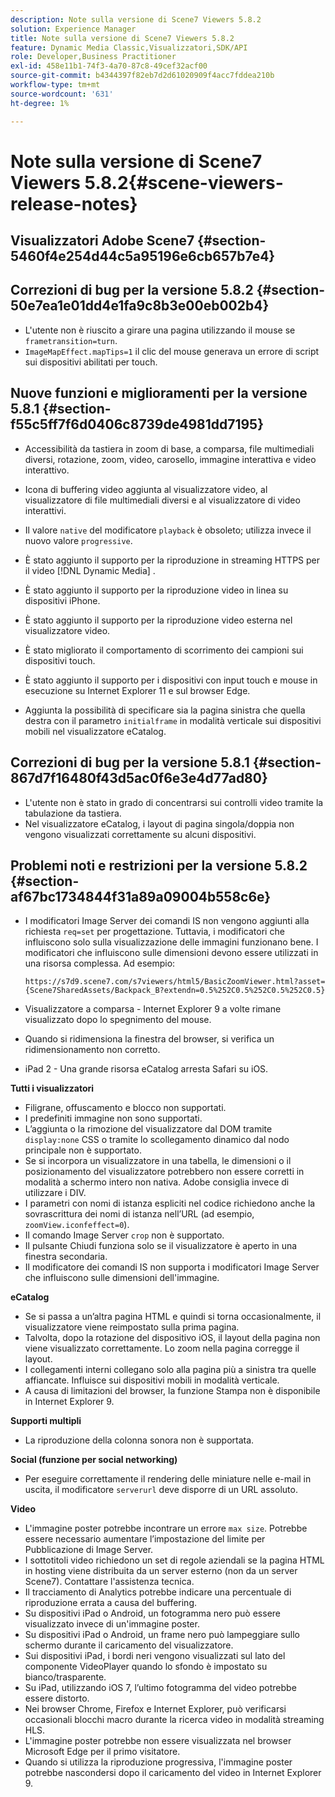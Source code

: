 ```yaml
---
description: Note sulla versione di Scene7 Viewers 5.8.2
solution: Experience Manager
title: Note sulla versione di Scene7 Viewers 5.8.2
feature: Dynamic Media Classic,Visualizzatori,SDK/API
role: Developer,Business Practitioner
exl-id: 458e11b1-74f3-4a70-87c8-49cef32acf00
source-git-commit: b4344397f82eb7d2d61020909f4acc7fddea210b
workflow-type: tm+mt
source-wordcount: '631'
ht-degree: 1%

---
```


# Note sulla versione di Scene7 Viewers 5.8.2{#scene-viewers-release-notes}

## Visualizzatori Adobe Scene7 {#section-5460f4e254d44c5a95196e6cb657b7e4}

## Correzioni di bug per la versione 5.8.2 {#section-50e7ea1e01dd4e1fa9c8b3e00eb002b4}

* L&#39;utente non è riuscito a girare una pagina utilizzando il mouse se `frametransition=turn`.
* `ImageMapEffect.mapTips=1` il clic del mouse generava un errore di script sui dispositivi abilitati per touch.

## Nuove funzioni e miglioramenti per la versione 5.8.1 {#section-f55c5ff7f6d0406c8739de4981dd7195}

* Accessibilità da tastiera in zoom di base, a comparsa, file multimediali diversi, rotazione, zoom, video, carosello, immagine interattiva e video interattivo.
* Icona di buffering video aggiunta al visualizzatore video, al visualizzatore di file multimediali diversi e al visualizzatore di video interattivi.
* Il valore `native` del modificatore `playback` è obsoleto; utilizza invece il nuovo valore `progressive`.

* È stato aggiunto il supporto per la riproduzione in streaming HTTPS per il video [!DNL Dynamic Media] .
* È stato aggiunto il supporto per la riproduzione video in linea su dispositivi iPhone.
* È stato aggiunto il supporto per la riproduzione video esterna nel visualizzatore video.
* È stato migliorato il comportamento di scorrimento dei campioni sui dispositivi touch.
* È stato aggiunto il supporto per i dispositivi con input touch e mouse in esecuzione su Internet Explorer 11 e sul browser Edge.
* Aggiunta la possibilità di specificare sia la pagina sinistra che quella destra con il parametro `initialframe` in modalità verticale sui dispositivi mobili nel visualizzatore eCatalog.

## Correzioni di bug per la versione 5.8.1 {#section-867d7f16480f43d5ac0f6e3e4d77ad80}

* L&#39;utente non è stato in grado di concentrarsi sui controlli video tramite la tabulazione da tastiera.
* Nel visualizzatore eCatalog, i layout di pagina singola/doppia non vengono visualizzati correttamente su alcuni dispositivi.

## Problemi noti e restrizioni per la versione 5.8.2 {#section-af67bc1734844f31a89a09004b558c6e}

* I modificatori Image Server dei comandi IS non vengono aggiunti alla richiesta `req=set` per progettazione. Tuttavia, i modificatori che influiscono solo sulla visualizzazione delle immagini funzionano bene. I modificatori che influiscono sulle dimensioni devono essere utilizzati in una risorsa complessa. Ad esempio:

   `https://s7d9.scene7.com/s7viewers/html5/BasicZoomViewer.html?asset= {Scene7SharedAssets/Backpack_B?extendn=0.5%252C0.5%252C0.5%252C0.5}`

* Visualizzatore a comparsa - Internet Explorer 9 a volte rimane visualizzato dopo lo spegnimento del mouse.
* Quando si ridimensiona la finestra del browser, si verifica un ridimensionamento non corretto.
* iPad 2 - Una grande risorsa eCatalog arresta Safari su iOS.

**Tutti i visualizzatori**

* Filigrane, offuscamento e blocco non supportati.
* I predefiniti immagine non sono supportati.
* L’aggiunta o la rimozione del visualizzatore dal DOM tramite `display:none` CSS o tramite lo scollegamento dinamico dal nodo principale non è supportato.
* Se si incorpora un visualizzatore in una tabella, le dimensioni o il posizionamento del visualizzatore potrebbero non essere corretti in modalità a schermo intero non nativa. Adobe consiglia invece di utilizzare i DIV.
* I parametri con nomi di istanza espliciti nel codice richiedono anche la sovrascrittura dei nomi di istanza nell’URL (ad esempio, `zoomView.iconfeffect=0`).
* Il comando Image Server `crop` non è supportato.
* Il pulsante Chiudi funziona solo se il visualizzatore è aperto in una finestra secondaria.
* Il modificatore dei comandi IS non supporta i modificatori Image Server che influiscono sulle dimensioni dell&#39;immagine.

**eCatalog**

* Se si passa a un’altra pagina HTML e quindi si torna occasionalmente, il visualizzatore viene reimpostato sulla prima pagina.
* Talvolta, dopo la rotazione del dispositivo iOS, il layout della pagina non viene visualizzato correttamente. Lo zoom nella pagina corregge il layout.
* I collegamenti interni collegano solo alla pagina più a sinistra tra quelle affiancate. Influisce sui dispositivi mobili in modalità verticale.
* A causa di limitazioni del browser, la funzione Stampa non è disponibile in Internet Explorer 9.

**Supporti multipli**

* La riproduzione della colonna sonora non è supportata.

**Social (funzione per social networking)**

* Per eseguire correttamente il rendering delle miniature nelle e-mail in uscita, il modificatore `serverurl` deve disporre di un URL assoluto.

**Video**

* L&#39;immagine poster potrebbe incontrare un errore `max size`. Potrebbe essere necessario aumentare l’impostazione del limite per Pubblicazione di Image Server.
* I sottotitoli video richiedono un set di regole aziendali se la pagina HTML in hosting viene distribuita da un server esterno (non da un server Scene7). Contattare l&#39;assistenza tecnica.
* Il tracciamento di Analytics potrebbe indicare una percentuale di riproduzione errata a causa del buffering.
* Su dispositivi iPad o Android, un fotogramma nero può essere visualizzato invece di un&#39;immagine poster.
* Su dispositivi iPad o Android, un frame nero può lampeggiare sullo schermo durante il caricamento del visualizzatore.
* Sui dispositivi iPad, i bordi neri vengono visualizzati sul lato del componente VideoPlayer quando lo sfondo è impostato su bianco/trasparente.
* Su iPad, utilizzando iOS 7, l’ultimo fotogramma del video potrebbe essere distorto.
* Nei browser Chrome, Firefox e Internet Explorer, può verificarsi occasionali blocchi macro durante la ricerca video in modalità streaming HLS.
* L&#39;immagine poster potrebbe non essere visualizzata nel browser Microsoft Edge per il primo visitatore.
* Quando si utilizza la riproduzione progressiva, l&#39;immagine poster potrebbe nascondersi dopo il caricamento del video in Internet Explorer 9.
